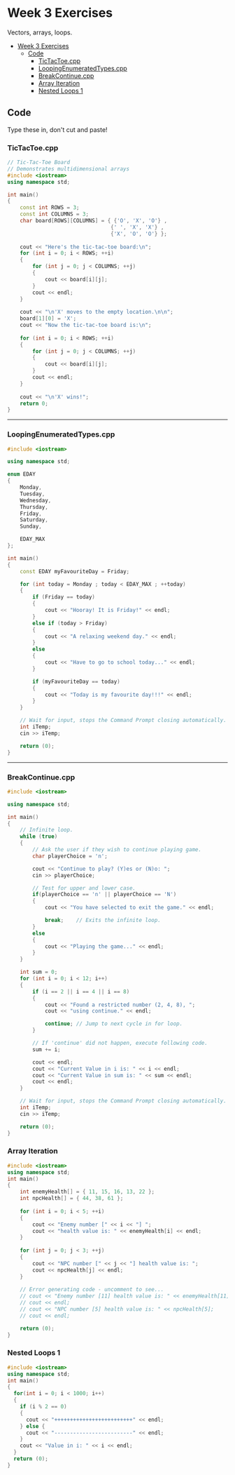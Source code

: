 # Week 3 Exercises

Vectors, arrays, loops.

<!-- @import "[TOC]" {cmd="toc" depthFrom=1 depthTo=6 orderedList=false} -->

<!-- code_chunk_output -->

* [Week 3 Exercises](#week-3-exercises)
	* [Code](#code)
		* [TicTacToe.cpp](#tictactoecpp)
		* [LoopingEnumeratedTypes.cpp](#loopingenumeratedtypescpp)
		* [BreakContinue.cpp](#breakcontinuecpp)
		* [Array Iteration](#array-iteration)
		* [Nested Loops 1](#nested-loops-1)

<!-- /code_chunk_output -->


## Code

Type these in, don't cut and paste!

### TicTacToe.cpp

```c++
// Tic-Tac-Toe Board
// Demonstrates multidimensional arrays
#include <iostream>
using namespace std;

int main()
{
	const int ROWS = 3;
	const int COLUMNS = 3;
	char board[ROWS][COLUMNS] = { {'O', 'X', 'O'} ,
								 {' ', 'X', 'X'} ,
								 {'X', 'O', 'O'} };
								 
	cout << "Here's the tic-tac-toe board:\n";
	for (int i = 0; i < ROWS; ++i)
	{
		for (int j = 0; j < COLUMNS; ++j)
		{
			cout << board[i][j];
		}
		cout << endl;
	}
	
	cout << "\n'X' moves to the empty location.\n\n";
	board[1][0] = 'X';
	cout << "Now the tic-tac-toe board is:\n";
	
	for (int i = 0; i < ROWS; ++i)
	{
		for (int j = 0; j < COLUMNS; ++j)
		{
			cout << board[i][j];
		}
		cout << endl;
	}
	
	cout << "\n'X' wins!";
	return 0;
}
```
___

### LoopingEnumeratedTypes.cpp

```c++
#include <iostream>

using namespace std;

enum EDAY
{
    Monday,
    Tuesday,
    Wednesday, 
    Thursday, 
    Friday, 
    Saturday, 
    Sunday,

    EDAY_MAX
};

int main()
{
    const EDAY myFavouriteDay = Friday;

    for (int today = Monday ; today < EDAY_MAX ; ++today)
    {
        if (Friday == today)
        {
            cout << "Hooray! It is Friday!" << endl;
        }
        else if (today > Friday)
        {
            cout << "A relaxing weekend day." << endl;
        }
        else
        {
            cout << "Have to go to school today..." << endl;
        }

        if (myFavouriteDay == today)
        {
            cout << "Today is my favourite day!!!" << endl;
        }
    }

    // Wait for input, stops the Command Prompt closing automatically.
    int iTemp;
    cin >> iTemp;

    return (0);
}
```
___

### BreakContinue.cpp

```C++
#include <iostream>

using namespace std;

int main()
{
    // Infinite loop.
    while (true)
    {
        // Ask the user if they wish to continue playing game.
        char playerChoice = 'n';

        cout << "Continue to play? (Y)es or (N)o: ";
        cin >> playerChoice;

        // Test for upper and lower case.
        if(playerChoice == 'n' || playerChoice == 'N')
        {
            cout << "You have selected to exit the game." << endl;

            break;    // Exits the infinite loop.
        }
        else
        {
            cout << "Playing the game..." << endl;
        }
    }

    int sum = 0;
    for (int i = 0; i < 12; i++)
    {
        if (i == 2 || i == 4 || i == 8)
        {
            cout << "Found a restricted number (2, 4, 8), ";
            cout << "using continue." << endl;

            continue; // Jump to next cycle in for loop.
        }

        // If 'continue' did not happen, execute following code.
        sum += i;

        cout << endl;
        cout << "Current Value in i is: " << i << endl;
        cout << "Current Value in sum is: " << sum << endl;
        cout << endl;
    }

    // Wait for input, stops the Command Prompt closing automatically.
    int iTemp;
    cin >> iTemp;

    return (0);
}
```

### Array Iteration

```cpp
#include <iostream>
using namespace std;
int main()
{
    int enemyHealth[] = { 11, 15, 16, 13, 22 };
    int npcHealth[] = { 44, 38, 61 };
    
    for (int i = 0; i < 5; ++i)
    {
        cout << "Enemy number [" << i << "] ";
        cout << "health value is: " << enemyHealth[i] << endl;
    }
    
    for (int j = 0; j < 3; ++j)
    {
        cout << "NPC number [" << j << "] health value is: ";
        cout << npcHealth[j] << endl;
    }
    
    // Error generating code - uncomment to see...
    // cout << "Enemy number [11] health value is: " << enemyHealth[11];
    // cout << endl;
    // cout << "NPC number [5] health value is: " << npcHealth[5];
    // cout << endl;

    return (0);
}
```

### Nested Loops 1

```cpp
#include <iostream>
using namespace std;
int main()
{
  for(int i = 0; i < 1000; i++)
  {
    if (i % 2 == 0)
    {
      cout << "+++++++++++++++++++++++++" << endl;
    } else {
      cout << "-------------------------" << endl;
    }
    cout << "Value in i: " << i << endl;
  }
  return (0);
}
```